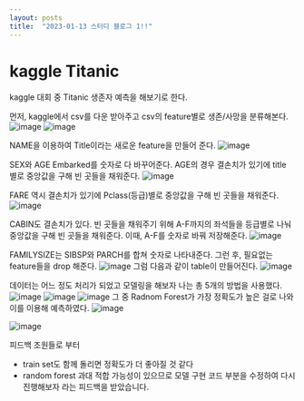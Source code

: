 ```yaml
---
layout: posts
title:  "2023-01-13 스터디 블로그 1!!"
---
```


# kaggle Titanic

kaggle 대회 중 Titanic 생존자 예측을 해보기로 한다.

먼저, kaggle에서 csv를 다운 받아주고 csv의 feature별로 생존/사망을 분류해본다.
![image](https://user-images.githubusercontent.com/122075306/212257185-62103d00-c241-421c-9085-5d4f980ffcef.png)
![image](https://user-images.githubusercontent.com/122075306/212257526-7f9d2e08-3254-43d8-9f5d-6d597d1bd661.png)

NAME을 이용하여 Title이라는 새로운 feature을 만들어 준다. 
![image](https://user-images.githubusercontent.com/122075306/212258042-882e0300-fdb9-4659-b8fd-eb3c85202ea0.png)

SEX와 AGE Embarked를 숫자로 다 바꾸어준다.
AGE의 경우 결손치가 있기에 title 별로 중앙값을 구해 빈 곳들을 채워준다.
![image](https://user-images.githubusercontent.com/122075306/212258251-e196c41c-7755-4d8a-b988-b3a3693d8710.png)

FARE 역시 결손치가 있기에 Pclass(등급)별로 중앙값을 구해 빈 곳들을 채워준다. 
![image](https://user-images.githubusercontent.com/122075306/212258496-517fc880-1c6c-432b-ab61-2ef6ddc8fce7.png)

CABIN도 결손치가 있다. 빈 곳들을 채워주기 위해 A-F까지의 좌석들을 등급별로 나눠 중앙값을 구해 빈 곳들을 채워준다.
이때, A-F를 숫자로 바꿔 저장해준다.
![image](https://user-images.githubusercontent.com/122075306/212258979-63ed90d3-c3de-44f9-a27e-1208eba958e6.png)

FAMILYSIZE는 SIBSP와 PARCH를 합쳐 숫자로 나타내준다.
그런 후, 필요없는 feature들을 drop 해준다.
![image](https://user-images.githubusercontent.com/122075306/212259401-9668c4f5-2122-48e3-920e-8cd9ba62e4e4.png)
그럼 다음과 같이 table이 만들어진다.
![image](https://user-images.githubusercontent.com/122075306/212259607-41942aff-0484-400b-843a-a885c6998984.png)

데이터는 어느 정도 처리가 되었고 모델링을 해보자
나는 총 5개의 방법을 사용했다.
![image](https://user-images.githubusercontent.com/122075306/212259839-db3fe90b-a7a4-4745-8233-1793fee30142.png)
![image](https://user-images.githubusercontent.com/122075306/212259967-ec7f914f-2060-4437-a0b2-40ff47f94e26.png)
![image](https://user-images.githubusercontent.com/122075306/212260036-deda8692-94ce-4636-a566-6a7094f93f36.png)
그 중 Radnom Forest가 가장 정확도가 높은 걸로 나와 이를 이용해 예측하였다.
![image](https://user-images.githubusercontent.com/122075306/212260217-16d857fa-d90e-4738-b8ee-ee5822e28a41.png)

![image](https://user-images.githubusercontent.com/122075306/212260114-243515e9-434e-4e51-9b42-fc0a71b54d32.png)

피드백
조원들로 부터
- train set도 함께 돌리면 정확도가 더 좋아질 것 같다
- random forest 과대 적합 가능성이 있으므로 모델 구현 코드 부분을 수정하여 다시 진행해보자
라는 피드백을 받았습니다.
